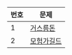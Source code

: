 |번호|문제|
|------|---|
|1|[거스름돈](https://www.notion.so/bce116b59bd8410db5bfc28f5d62563f)|
|2|[모험가길드](https://www.notion.so/1fe2d83423c64871a32926abd7ce3e13)|
